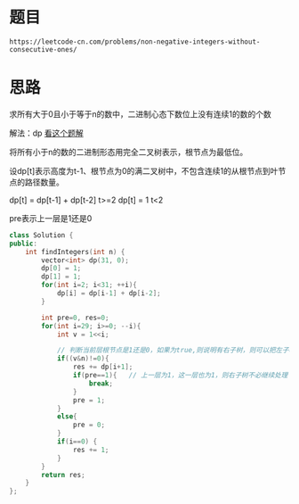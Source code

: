 # 题目
`https://leetcode-cn.com/problems/non-negative-integers-without-consecutive-ones/`

# 思路
求所有大于0且小于等于n的数中，二进制心态下数位上没有连续1的数的个数

解法：dp [看这个题解](https://leetcode-cn.com/problems/non-negative-integers-without-consecutive-ones/solution/suan-fa-xiao-ai-wo-lai-gei-ni-jie-shi-qi-4nh4/)

将所有小于n的数的二进制形态用完全二叉树表示，根节点为最低位。

设dp[t]表示高度为t-1、根节点为0的满二叉树中，不包含连续1的从根节点到叶节点的路径数量。

dp[t] = dp[t-1] + dp[t-2]  t>=2
dp[t] = 1                  t<2 


pre表示上一层是1还是0




```cpp
class Solution {
public:
    int findIntegers(int n) {
        vector<int> dp(31, 0);
        dp[0] = 1;
        dp[1] = 1;
        for(int i=2; i<31; ++i){
            dp[i] = dp[i-1] + dp[i-2];
        }

        int pre=0, res=0;
        for(int i=29; i>=0; --i){
            int v = 1<<i;

            // 判断当前层根节点是1还是0，如果为true,则说明有右子树，则可以把左子树加上,再继续处理右子树的左子树
            if((v&n)!=0){    
                res += dp[i+1];
                if(pre==1){   // 上一层为1，这一层也为1，则右子树不必继续处理
                    break;
                }
                pre = 1;
            }
            else{
                pre = 0;
            }
            if(i==0) {
                res += 1;
            }
        }
        return res;
    }
};
```